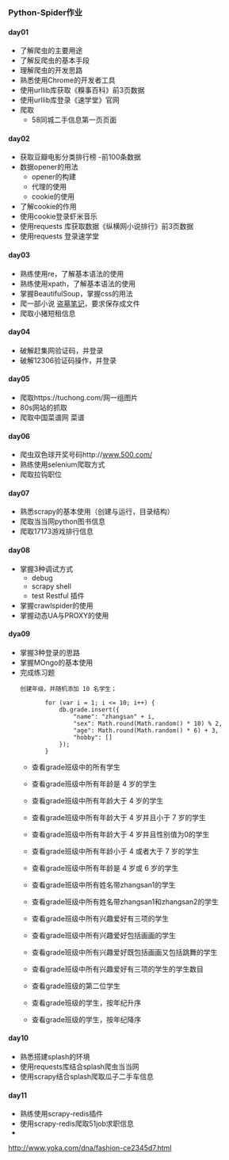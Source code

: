 ### Python-Spider作业
#### day01
- 了解爬虫的主要用途
- 了解反爬虫的基本手段
- 理解爬虫的开发思路
- 熟悉使用Chrome的开发者工具
- 使用urllib库获取《糗事百科》前3页数据
- 使用urllib库登录《速学堂》官网
- 爬取
    - 58同城二手信息第一页页面
    
#### day02
- 获取豆瓣电影分类排行榜 -前100条数据
- 数据opener的用法
    - opener的构建
    - 代理的使用
    - cookie的使用
- 了解cookie的作用
- 使用cookie登录虾米音乐
- 使用requests 库获取数据《纵横网小说排行》前3页数据
- 使用requests 登录速学堂

#### day03
- 熟练使用re，了解基本语法的使用
- 熟练使用xpath，了解基本语法的使用
- 掌握BeautifulSoup，掌握css的用法
- 爬一部小说 [盗墓笔记](http://www.jueshitangmen.info/daomubiji)，要求保存成文件
- 爬取小猪短租信息

#### day04
- 破解赶集网验证码，并登录
- 破解12306验证码操作，并登录

#### day05
- 爬取https://tuchong.com/网一组图片
- 80s网站的抓取
- 爬取中国菜谱网 菜谱
#### day06
- 爬虫双色球开奖号码http://www.500.com/
- 熟练使用selenium爬取方式
- 爬取拉钩职位
#### day07
- 熟悉scrapy的基本使用（创建与运行，目录结构）
- 爬取当当网python图书信息
- 爬取17173游戏排行信息

#### day08
- 掌握3种调试方式
    - debug
    - scrapy shell
    - test Restful 插件
- 掌握crawlspider的使用
- 掌握动态UA与PROXY的使用

#### dya09
- 掌握3种登录的思路
- 掌握MOngo的基本使用
- 完成练习题
    ```
    创建年级，并随机添加 10 名学生；
    
           for (var i = 1; i <= 10; i++) {
               db.grade.insert({
                   "name": "zhangsan" + i,
                   "sex": Math.round(Math.random() * 10) % 2,
                   "age": Math.round(Math.random() * 6) + 3,
                   "hobby": []
               });
           }
    ```
    - 查看grade班级中的所有学生
    
    - 查看grade班级中所有年龄是 4 岁的学生
    
    - 查看grade班级中所有年龄大于 4 岁的学生
    
    - 查看grade班级中所有年龄大于 4 岁并且小于 7 岁的学生
    
    - 查看grade班级中所有年龄大于 4 岁并且性别值为0的学生
    
    - 查看grade班级中所有年龄小于 4 或者大于 7 岁的学生
    
    - 查看grade班级中所有年龄是 4 岁或 6 岁的学生
    
    - 查看grade班级中所有姓名带zhangsan1的学生
    
    - 查看grade班级中所有姓名带zhangsan1和zhangsan2的学生
    
    - 查看grade班级中所有兴趣爱好有三项的学生
    
    - 查看grade班级中所有兴趣爱好包括画画的学生
    
    - 查看grade班级中所有兴趣爱好既包括画画又包括跳舞的学生
    
    - 查看grade班级中所有兴趣爱好有三项的学生的学生数目
    
    - 查看grade班级的第二位学生
    
    - 查看grade班级的学生，按年纪升序
    
    - 查看grade班级的学生，按年纪降序

#### day10
- 熟悉搭建splash的环境
- 使用requests库结合splash爬虫当当网
- 使用scrapy结合splash爬取瓜子二手车信息

#### day11
- 熟练使用scrapy-redis插件
- 使用scrapy-redis爬取51job求职信息
- 
http://www.yoka.com/dna/fashion-ce2345d7.html